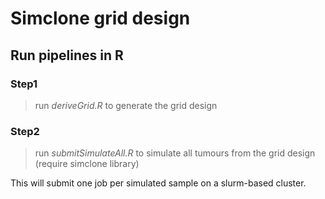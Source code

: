# Simclone grid design

## Run pipelines in R

### Step1

>run _deriveGrid.R_ to generate the grid design

### Step2

>run _submitSimulateAll.R_ to simulate all tumours from the grid design (require simclone library)

This will submit one job per simulated sample on a slurm-based cluster.